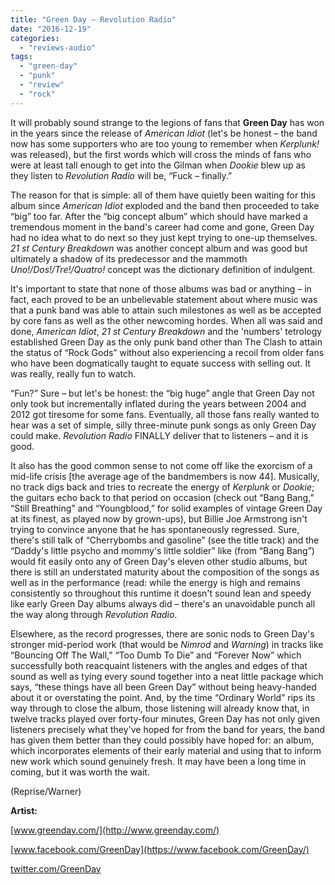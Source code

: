 ```yaml
---
title: "Green Day – Revolution Radio"
date: "2016-12-19"
categories: 
  - "reviews-audio"
tags: 
  - "green-day"
  - "punk"
  - "review"
  - "rock"
---
```


It will probably sound strange to the legions of fans that **Green Day** has won in the years since the release of _American Idiot_ (let's be honest – the band now has some supporters who are too young to remember when _Kerplunk!_ was released), but the first words which will cross the minds of fans who were at least tall enough to get into the Gilman when _Dookie_ blew up as they listen to _Revolution Radio_ will be, “Fuck – finally.”

The reason for that is simple: all of them have quietly been waiting for this album since _American Idiot_ exploded and the band then proceeded to take “big” too far. After the “big concept album” which should have marked a tremendous moment in the band's career had come and gone, Green Day had no idea what to do next so they just kept trying to one-up themselves. _21 st Century Breakdown_ was another concept album and was good but ultimately a shadow of its predecessor and the mammoth _Uno!/Dos!/Tre!/Quatro!_ concept was the dictionary definition of indulgent.

It's important to state that none of those albums was bad or anything – in fact, each proved to be an unbelievable statement about where music was that a punk band was able to attain such milestones as well as be accepted by core fans as well as the other newcoming hordes. When all was said and done, _American Idiot_, _21 st Century Breakdown_ and the 'numbers' tetrology established Green Day as the only punk band other than The Clash to attain the status of “Rock Gods” without also experiencing a recoil from older fans who have been dogmatically taught to equate success with selling out. It was really, really fun to watch.

“Fun?” Sure – but let's be honest: the “big huge” angle that Green Day not only took but incrementally inflated during the years between 2004 and 2012 got tiresome for some fans. Eventually, all those fans really wanted to hear was a set of simple, silly three-minute punk songs as only Green Day could make. _Revolution Radio_ FINALLY deliver that to listeners – and it is good.

It also has the good common sense to not come off like the exorcism of a mid-life crisis \[the average age of the bandmembers is now 44\]. Musically, no track digs back and tries to recreate the energy of _Kerplunk_ or _Dookie_; the guitars echo back to that period on occasion (check out “Bang Bang,” “Still Breathing” and “Youngblood,” for solid examples of vintage Green Day at its finest, as played now by grown-ups), but Billie Joe Armstrong isn't trying to convince anyone that he has spontaneously regressed. Sure, there's still talk of “Cherrybombs and gasoline” (see the title track) and the “Daddy's little psycho and mommy's little soldier” like (from “Bang Bang”) would fit easily onto any of Green Day's eleven other studio albums, but there is still an understated maturity about the composition of the songs as well as in the performance (read: while the energy is high and remains consistently so throughout this runtime it doesn't sound lean and speedy like early Green Day albums always did – there's an unavoidable punch all the way along through _Revolution Radio_.

Elsewhere, as the record progresses, there are sonic nods to Green Day's stronger mid-period work (that would be _Nimrod_ and _Warning_) in tracks like “Bouncing Off The Wall,” “Too Dumb To Die” and “Forever Now” which successfully both reacquaint listeners with the angles and edges of that sound as well as tying every sound together into a neat little package which says, “these things have all been Green Day” without being heavy-handed about it or overstating the point. And, by the time “Ordinary World” rips its way through to close the album, those listening will already know that, in twelve tracks played over forty-four minutes, Green Day has not only given listeners precisely what they've hoped for from the band for years, the band has given them better than they could possibly have hoped for: an album, which incorporates elements of their early material and using that to inform new work which sound genuinely fresh. It may have been a long time in coming, but it was worth the wait.

(Reprise/Warner)

**Artist:**

[www.greenday.com/](http://www.greenday.com/)

[www.facebook.com/GreenDay](https://www.facebook.com/GreenDay/)

[twitter.com/GreenDay](https://twitter.com/GreenDay?ref_src=twsrc)
